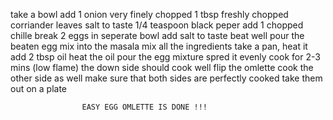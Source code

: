 take a bowl
add 1 onion very finely chopped
1 tbsp freshly chopped corriander leaves
salt to taste
1/4 teaspoon black peper 
add 1 chopped chille
break 2 eggs in seperate bowl 
add salt to taste
beat well
pour the beaten egg mix into the masala
mix all the ingredients
take a pan, heat it
add 2 tbsp oil
heat the oil
pour the egg mixture
spred it evenly
cook for 2-3 mins (low flame)
the down side should cook well
flip the omlette
cook the other side as well
make sure that both sides are perfectly cooked
take them out on a plate

                    EASY EGG OMLETTE IS DONE !!!
